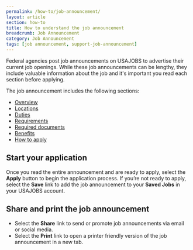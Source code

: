 ```yaml
---
permalink: /how-to/job-announcement/
layout: article
section: how-to
title: How to understand the job announcement
breadcrumb: Job Announcement
category: Job Announcement
tags: [job announcement, support-job-announcement]
---
```


Federal agencies post job announcements on USAJOBS to advertise their current job openings. While these job announcements can be lengthy, they include valuable information about the job and it's important you read each section before applying. 

The job announcement includes the following sections:

* [Overview](overview/)
* [Locations](locations/)
* [Duties](duties/)
* [Requirements](requirements/)
* [Required documents](required-documents/)
* [Benefits](benefits/)
* [How to apply](how-to-apply/)

## Start your application

Once you read the entire announcement and are ready to apply, select the **Apply** button to begin the application process. If you’re not ready to apply, select the **Save** link to add the job announcement to your **Saved Jobs** in your USAJOBS account.

## Share and print the job announcement

* Select the **Share** link to send or promote job announcements via email or social media.
* Select the **Print** link to open a printer friendly version of the job announcement in a new tab.
